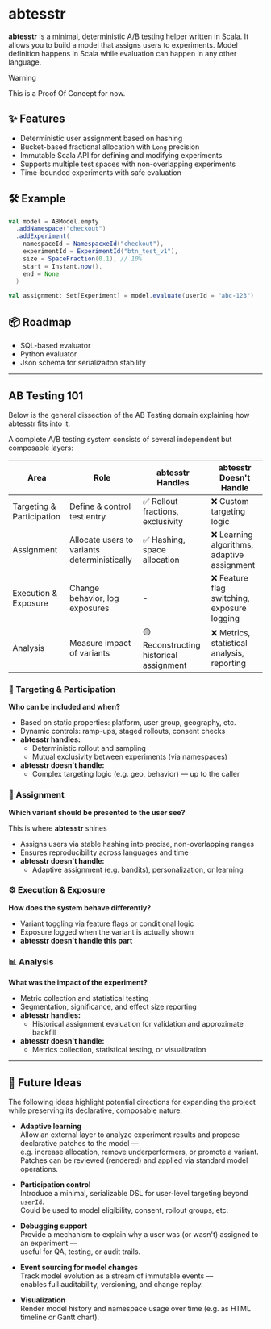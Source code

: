 # abtesstr

**abtesstr** is a minimal, deterministic A/B testing helper written in Scala.
It allows you to build a model that assigns users to experiments.
Model definition happens in Scala while evaluation can happen in any other language.

> [!WARNING]  
> This is a Proof Of Concept for now.

## ✨ Features

- Deterministic user assignment based on hashing
- Bucket-based fractional allocation with `Long` precision
- Immutable Scala API for defining and modifying experiments
- Supports multiple test spaces with non-overlapping experiments
- Time-bounded experiments with safe evaluation

## 🛠️ Example

```scala
val model = ABModel.empty
  .addNamespace("checkout")
  .addExperiment(
    namespaceId = NamespacxeId("checkout"),
    experimentId = ExperimentId("btn_test_v1"),
    size = SpaceFraction(0.1), // 10%
    start = Instant.now(),
    end = None
  )

val assignment: Set[Experiment] = model.evaluate(userId = "abc-123")
```

## 📦 Roadmap

* SQL-based evaluator
* Python evaluator
* Json schema for serializaiton stability

---

## AB Testing 101

Below is the general dissection of the AB Testing domain explaining how abtesstr fits into it.

A complete A/B testing system consists of several independent but composable layers:

| Area                      | Role                                         | abtesstr Handles                        | abtesstr Doesn't Handle                    |
|---------------------------|----------------------------------------------|-----------------------------------------|--------------------------------------------|
| Targeting & Participation | Define & control test entry                  | ✅ Rollout fractions, exclusivity        | ❌ Custom targeting logic                   |
| Assignment                | Allocate users to variants deterministically | ✅ Hashing, space allocation             | ❌ Learning algorithms, adaptive assignment |
| Execution & Exposure      | Change behavior, log exposures               | -                                       | ❌ Feature flag switching, exposure logging |
| Analysis                  | Measure impact of variants                   | 🟡 Reconstructing historical assignment | ❌ Metrics, statistical analysis, reporting |

### 🎯 Targeting & Participation

**Who can be included and when?**

- Based on static properties: platform, user group, geography, etc.
- Dynamic controls: ramp-ups, staged rollouts, consent checks
- **abtesstr handles:**
    - Deterministic rollout and sampling
    - Mutual exclusivity between experiments (via namespaces)
- **abtesstr doesn't handle:**
    - Complex targeting logic (e.g. geo, behavior) — up to the caller

### 🎲 Assignment

**Which variant should be presented to the user see?**

This is where **abtesstr** shines

- Assigns users via stable hashing into precise, non-overlapping ranges
- Ensures reproducibility across languages and time
- **abtesstr doesn't handle:**
    - Adaptive assignment (e.g. bandits), personalization, or learning

### ⚙️ Execution & Exposure

**How does the system behave differently?**

- Variant toggling via feature flags or conditional logic
- Exposure logged when the variant is actually shown
- **abtesstr doesn't handle this part**

### 📊 Analysis

**What was the impact of the experiment?**

- Metric collection and statistical testing
- Segmentation, significance, and effect size reporting
- **abtesstr handles:**
    - Historical assignment evaluation for validation and approximate backfill
- **abtesstr doesn't handle:**
    - Metrics collection, statistical testing, or visualization

--- 

## 🌱 Future Ideas

The following ideas highlight potential directions for expanding the project while preserving its declarative, composable nature.

- **Adaptive learning**  
  Allow an external layer to analyze experiment results and propose declarative patches to the model —  
  e.g. increase allocation, remove underperformers, or promote a variant.  
  Patches can be reviewed (rendered) and applied via standard model operations.

- **Participation control**  
  Introduce a minimal, serializable DSL for user-level targeting beyond `userId`.  
  Could be used to model eligibility, consent, rollout groups, etc.

- **Debugging support**  
  Provide a mechanism to explain why a user was (or wasn't) assigned to an experiment —  
  useful for QA, testing, or audit trails.

- **Event sourcing for model changes**  
  Track model evolution as a stream of immutable events —  
  enables full auditability, versioning, and change replay.

- **Visualization**  
  Render model history and namespace usage over time (e.g. as HTML timeline or Gantt chart).